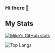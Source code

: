 ### Hi there 👋

## My Stats

[![Mike's GitHub stats](https://github-readme-stats.vercel.app/api?username=mikezalik)](https://github.com/mikezalik/github-readme-stats)

![Top Langs](https://github-readme-stats.vercel.app/api/top-langs/?username=mikezalik&layout=compact)

<!--
**mikezalik/mikezalik** is a ✨ _special_ ✨ repository because its `README.md` (this file) appears on your GitHub profile.

Here are some ideas to get you started:

- 🔭 I’m currently working on ...
- 🌱 I’m currently learning ...
- 👯 I’m looking to collaborate on ...
- 🤔 I’m looking for help with ...
- 💬 Ask me about ...
- 📫 How to reach me: ...
- 😄 Pronouns: ...
- ⚡ Fun fact: ...
-->
